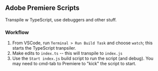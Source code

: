 ## Adobe Premiere Scripts

Transpile w TypeScript, use debuggers and other stuff.

### Workflow

1. From VSCode, run `Terminal > Run Build Task` and choose `watch`; this starts the TypeScript tranpsiler.
2. Make edits to `index.ts` -- this will transpile to `index.js`
3. Use the `Start index.js` build script to run the script (and debug). You may need to cmd-tab to Premiere to "kick" the script to start.
